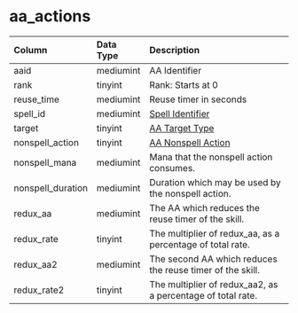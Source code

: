 # aa\_actions

| Column | Data Type | Description |
| :--- | :--- | :--- |
| aaid | mediumint | AA Identifier |
| rank | tinyint | Rank: Starts at 0 |
| reuse\_time | mediumint | Reuse timer in seconds |
| spell\_id | mediumint | [Spell Identifier](../spells/spells_new.md) |
| target | tinyint | [AA Target Type](hhttps://eqemu.gitbook.io/server/categories/types/aa-target-types) |
| nonspell\_action | tinyint | [AA Nonspell Action](hhttps://eqemu.gitbook.io/server/categories/reference-lists/aa-nonspell-actions) |
| nonspell\_mana | mediumint | Mana that the nonspell action consumes. |
| nonspell\_duration | mediumint | Duration which may be used by the nonspell action. |
| redux\_aa | mediumint | The AA which reduces the reuse timer of the skill. |
| redux\_rate | tinyint | The multiplier of redux\_aa, as a percentage of total rate. |
| redux\_aa2 | mediumint | The second AA which reduces the reuse timer of the skill. |
| redux\_rate2 | tinyint | The multiplier of redux\_aa2, as a percentage of total rate. |

